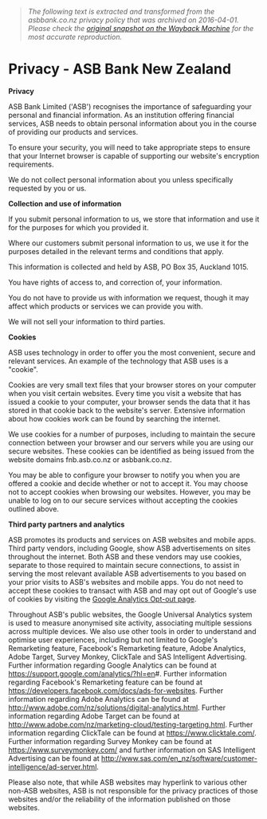 > *The following text is extracted and transformed from the asbbank.co.nz privacy policy that was archived on 2016-04-01. Please check the [original snapshot on the Wayback Machine](https://web.archive.org/web/20160401172242id_/https%3A//www.asb.co.nz/story335.aspx) for the most accurate reproduction.*

# Privacy - ASB Bank New Zealand

**Privacy**

ASB Bank Limited ('ASB') recognises the importance of safeguarding your personal and financial information. As an institution offering financial services, ASB needs to obtain personal information about you in the course of providing our products and services. 

To ensure your security, you will need to take appropriate steps to ensure that your Internet browser is capable of supporting our website's encryption requirements. 

We do not collect personal information about you unless specifically requested by you or us. 

**Collection and use of information**

If you submit personal information to us, we store that information and use it for the purposes for which you provided it.

Where our customers submit personal information to us, we use it for the purposes detailed in the relevant terms and conditions that apply.

This information is collected and held by ASB, PO Box 35, Auckland 1015.

You have rights of access to, and correction of, your information.

You do not have to provide us with information we request, though it may affect which products or services we can provide you with. 

We will not sell your information to third parties.

**Cookies**

ASB uses technology in order to offer you the most convenient, secure and relevant services. An example of the technology that ASB uses is a "cookie". 

Cookies are very small text files that your browser stores on your computer when you visit certain websites. Every time you visit a website that has issued a cookie to your computer, your browser sends the data that it has stored in that cookie back to the website's server. Extensive information about how cookies work can be found by searching the internet. 

We use cookies for a number of purposes, including to maintain the secure connection between your browser and our servers while you are using our secure websites. These cookies can be identified as being issued from the website domains fnb.asb.co.nz or asbbank.co.nz.

You may be able to configure your browser to notify you when you are offered a cookie and decide whether or not to accept it. You may choose not to accept cookies when browsing our websites. However, you may be unable to log on to our secure services without accepting the cookies outlined above.

**Third party partners and analytics**

ASB promotes its products and services on ASB websites and mobile apps. Third party vendors, including Google, show ASB advertisements on sites throughout the internet. Both ASB and these vendors may use cookies, separate to those required to maintain secure connections, to assist in serving the most relevant available ASB advertisements to you based on your prior visits to ASB's websites and mobile apps. You do not need to accept these cookies to transact with ASB and may opt out of Google's use of cookies by visiting the [Google Analytics Opt-out page](https://tools.google.com/dlpage/gaoptout/).

Throughout ASB's public websites, the Google Universal Analytics system is used to measure anonymised site activity, associating multiple sessions across multiple devices. We also use other tools in order to understand and optimise user experiences, including but not limited to Google's Remarketing feature, Facebook's Remarketing feature, Adobe Analytics, Adobe Target, Survey Monkey, ClickTale and SAS Intelligent Advertising. Further information regarding Google Analytics can be found at <https://support.google.com/analytics/?hl=en>#. Further information regarding Facebook's Remarketing feature can be found at <https://developers.facebook.com/docs/ads-for-websites>. Further information regarding Adobe Analytics can be found at <http://www.adobe.com/nz/solutions/digital-analytics.html>. Further information regarding Adobe Target can be found at <http://www.adobe.com/nz/marketing-cloud/testing-targeting.html>. Further information regarding ClickTale can be found at <https://www.clicktale.com/>. Further information regarding Survey Monkey can be found at <https://www.surveymonkey.com/> and further information on SAS Intelligent Advertising can be found at <http://www.sas.com/en_nz/software/customer-intelligence/ad-server.html>. 

Please also note, that while ASB websites may hyperlink to various other non-ASB websites, ASB is not responsible for the privacy practices of those websites and/or the reliability of the information published on those websites.

